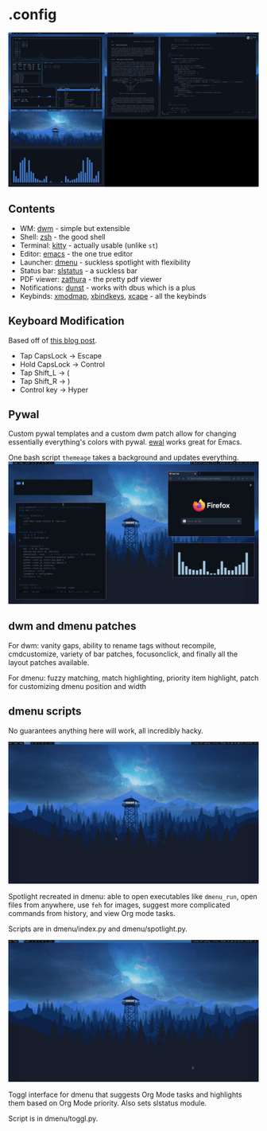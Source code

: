# .config

![Overall screenshot](./screenshots/blue.png)

## Contents
- WM: [dwm](https://dwm.suckless.org/) - simple but extensible
- Shell: [zsh](https://ohmyz.sh/) - the good shell
- Terminal: [kitty](https://sw.kovidgoyal.net/kitty/) - actually usable (unlike `st`)
- Editor: [emacs](https://www.gnu.org/software/emacs/) - the one true editor
- Launcher: [dmenu](https://tools.suckless.org/dmenu/) - suckless spotlight with flexibility
- Status bar: [slstatus](https://tools.suckless.org/slstatus/) - a suckless bar
- PDF viewer: [zathura](https://pwmt.org/projects/zathura/) - the pretty pdf viewer
- Notifications: [dunst](https://github.com/dunst-project/dunst) - works with dbus which is a plus
- Keybinds: [xmodmap](https://wiki.archlinux.org/index.php/xmodmap), [xbindkeys](https://wiki.archlinux.org/index.php/Xbindkeys), [xcape](https://github.com/alols/xcape) - all the keybinds

## Keyboard Modification
Based off of [this blog post](https://stevelosh.com/blog/2012/10/a-modern-space-cadet). 

- Tap CapsLock -> Escape
- Hold CapsLock -> Control
- Tap Shift_L -> (
- Tap Shift_R -> )
- Control key -> Hyper

## Pywal

Custom pywal templates and a custom dwm patch allow for changing essentially everything's colors with pywal. [ewal](https://gitlab.com/jjzmajic/ewal) works great for Emacs. 

One bash script `themeage` takes a background and updates everything.
![themeage](./screenshots/walls.gif)

## dwm and dmenu patches
For dwm: vanity gaps, ability to rename tags without recompile, cmdcustomize, variety of bar patches, focusonclick, and finally all the layout patches available.

For dmenu: fuzzy matching, match highlighting, priority item highlight, patch for customizing dmenu position and width

## dmenu scripts
No guarantees anything here will work, all incredibly hacky.

![dmenu spotlight](./screenshots/spotlight.gif)

Spotlight recreated in dmenu: able to open executables like `dmenu_run`, open files from anywhere, use `feh` for images, suggest more complicated commands from history, and view Org mode tasks. 

Scripts are in dmenu/index.py and dmenu/spotlight.py.

![dmenu toggl](./screenshots/toggl.gif)

Toggl interface for dmenu that suggests Org Mode tasks and highlights them based on Org Mode priority. Also sets slstatus module.

Script is in dmenu/toggl.py.
